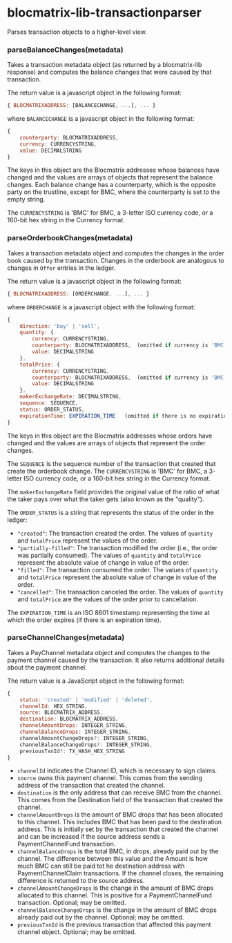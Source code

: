# blocmatrix-lib-transactionparser

Parses transaction objects to a higher-level view.

### parseBalanceChanges(metadata)

Takes a transaction metadata object (as returned by a blocmatrix-lib response) and computes the balance changes that were caused by that transaction.

The return value is a javascript object in the following format:

```javascript
{ BLOCMATRIXADDRESS: [BALANCECHANGE, ...], ... }
```

where `BALANCECHANGE` is a javascript object in the following format:

```javascript
{
    counterparty: BLOCMATRIXADDRESS,
    currency: CURRENCYSTRING,
    value: DECIMALSTRING
}
```

The keys in this object are the Blocmatrix addresses whose balances have changed and the values are arrays of objects that represent the balance changes. Each balance change has a counterparty, which is the opposite party on the trustline, except for BMC, where the counterparty is set to the empty string.

The `CURRENCYSTRING` is 'BMC' for BMC, a 3-letter ISO currency code, or a 160-bit hex string in the Currency format.


### parseOrderbookChanges(metadata)

Takes a transaction metadata object and computes the changes in the order book caused by the transaction. Changes in the orderbook are analogous to changes in `Offer` entries in the ledger.


The return value is a javascript object in the following format:

```javascript
{ BLOCMATRIXADDRESS: [ORDERCHANGE, ...], ... }
```

where `ORDERCHANGE` is a javascript object with the following format:

```javascript
{
    direction: 'buy' | 'sell',
    quantity: {
        currency: CURRENCYSTRING,
        counterparty: BLOCMATRIXADDRESS,  (omitted if currency is 'BMC')
        value: DECIMALSTRING
    },
    totalPrice: {
        currency: CURRENCYSTRING,
        counterparty: BLOCMATRIXADDRESS,  (omitted if currency is 'BMC')
        value: DECIMALSTRING
    },
    makerExchangeRate: DECIMALSTRING,
    sequence: SEQUENCE,
    status: ORDER_STATUS,
    expirationTime: EXPIRATION_TIME   (omitted if there is no expiration time)
}
```


The keys in this object are the Blocmatrix addresses whose orders have changed and the values are arrays of objects that represent the order changes.

The `SEQUENCE` is the sequence number of the transaction that created that create the orderbook change.
The `CURRENCYSTRING` is 'BMC' for BMC, a 3-letter ISO currency code, or a 160-bit hex string in the Currency format.

The `makerExchangeRate` field provides the original value of the ratio of what the taker pays over what the taker gets (also known as the "quality").

The `ORDER_STATUS` is a string that represents the status of the order in the ledger:

*   `"created"`: The transaction created the order. The values of `quantity` and `totalPrice` represent the values of the order.
*   `"partially-filled"`: The transaction modified the order (i.e., the order was partially consumed). The values of `quantity` and `totalPrice` represent the absolute value of change in value of the order.
*   `"filled"`: The transaction consumed the order. The values of `quantity` and `totalPrice` represent the absolute value of change in value of the order.
*   `"cancelled"`: The transaction canceled the order. The values of `quantity` and `totalPrice` are the values of the order prior to cancellation.

The `EXPIRATION_TIME` is an ISO 8601 timestamp representing the time at which the order expires (if there is an expiration time).

### parseChannelChanges(metadata)

Takes a PayChannel metadata object and computes the changes to the payment channel caused by the transaction. It also returns additional details about the payment channel.

The return value is a JavaScript object in the following format:

```javascript
{
    status: 'created' | 'modified' | 'deleted',
    channelId: HEX_STRING,
    source: BLOCMATRIX_ADDRESS,
    destination: BLOCMATRIX_ADDRESS,
    channelAmountDrops: INTEGER_STRING,
    channelBalanceDrops: INTEGER_STRING,
    channelAmountChangeDrops?: INTEGER_STRING,
    channelBalanceChangeDrops?: INTEGER_STRING,
    previousTxnId?: TX_HASH_HEX_STRING
}
```

* `channelId` indicates the Channel ID, which is necessary to sign claims.
* `source` owns this payment channel. This comes from the sending address of the transaction that created the channel.
* `destination` is the only address that can receive BMC from the channel. This comes from the Destination field of the transaction that created the channel.
* `channelAmountDrops` is the amount of BMC drops that has been allocated to this channel. This includes BMC that has been paid to the destination address. This is initially set by the transaction that created the channel and can be increased if the source address sends a PaymentChannelFund transaction.
* `channelBalanceDrops` is the total BMC, in drops, already paid out by the channel. The difference between this value and the Amount is how much BMC can still be paid tot he destination address with PaymentChannelClaim transactions. If the channel closes, the remaining difference is returned to the source address.
* `channelAmountChangeDrops` is the change in the amount of BMC drops allocated to this channel. This is positive for a PaymentChannelFund transaction. Optional; may be omitted.
* `channelBalanceChangeDrops` is the change in the amount of BMC drops already paid out by the channel. Optional; may be omitted.
* `previousTxnId` is the previous transaction that affected this payment channel object. Optional; may be omitted.
